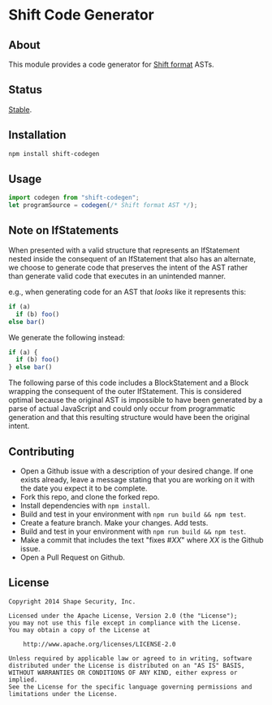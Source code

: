 Shift Code Generator
====================

## About

This module provides a code generator for [Shift format](https://github.com/shapesecurity/shift-spec) ASTs.

## Status

[Stable](http://nodejs.org/api/documentation.html#documentation_stability_index).


## Installation

```sh
npm install shift-codegen
```


## Usage

```js
import codegen from "shift-codegen";
let programSource = codegen(/* Shift format AST */);
```


## Note on IfStatements

When presented with a valid structure that represents an IfStatement nested inside the consequent of an IfStatement that also has an alternate, we choose to generate code that preserves the intent of the AST rather than generate
valid code that executes in an unintended manner.

e.g., when generating code for an AST that *looks* like it represents this:

```js
if (a)
  if (b) foo()
else bar()
```

We generate the following instead:

```js
if (a) {
  if (b) foo()
} else bar()
```

The following parse of this code includes a BlockStatement and a Block wrapping the consequent of the outer IfStatement. This is considered optimal because the original AST is impossible to have been generated by a parse of actual JavaScript and could only occur from programmatic generation and that this resulting structure would have been the original intent.


## Contributing

* Open a Github issue with a description of your desired change. If one exists already, leave a message stating that you are working on it with the date you expect it to be complete.
* Fork this repo, and clone the forked repo.
* Install dependencies with `npm install`.
* Build and test in your environment with `npm run build && npm test`.
* Create a feature branch. Make your changes. Add tests.
* Build and test in your environment with `npm run build && npm test`.
* Make a commit that includes the text "fixes #*XX*" where *XX* is the Github issue.
* Open a Pull Request on Github.


## License

    Copyright 2014 Shape Security, Inc.

    Licensed under the Apache License, Version 2.0 (the "License");
    you may not use this file except in compliance with the License.
    You may obtain a copy of the License at

        http://www.apache.org/licenses/LICENSE-2.0

    Unless required by applicable law or agreed to in writing, software
    distributed under the License is distributed on an "AS IS" BASIS,
    WITHOUT WARRANTIES OR CONDITIONS OF ANY KIND, either express or implied.
    See the License for the specific language governing permissions and
    limitations under the License.
